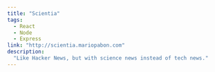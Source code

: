 ```yaml
---
title: "Scientia"
tags:
  - React
  - Node
  - Express
link: "http://scientia.mariopabon.com"
description:
  "Like Hacker News, but with science news instead of tech news."
---
```

